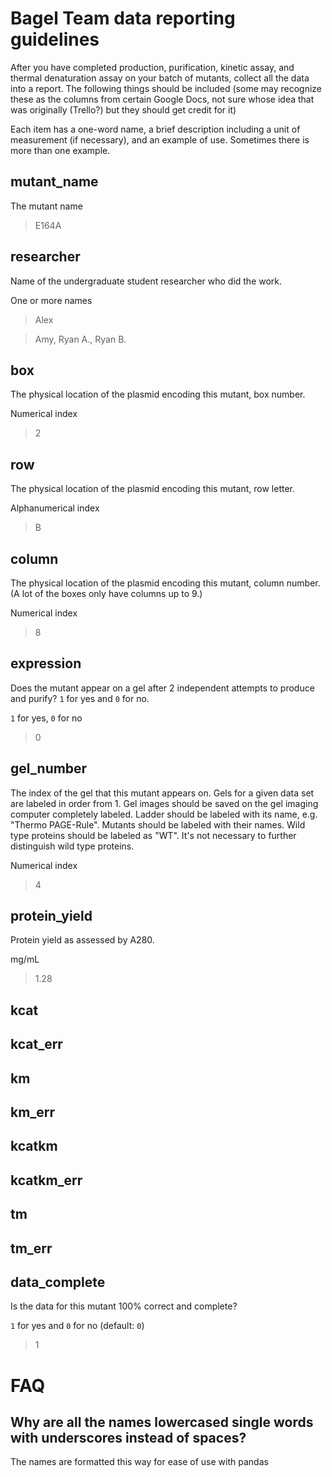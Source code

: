 # Bagel Team data reporting guidelines

After you have completed production, purification, kinetic assay, and thermal denaturation assay on your batch of mutants, collect all the data into a report. The following things should be included (some may recognize these as the columns from certain Google Docs, not sure whose idea that was originally (Trello?) but they should get credit for it) 

Each item has a one-word name, a brief description including a unit of measurement (if necessary), and an example of use. Sometimes there is more than one example.  

## mutant_name 

The mutant name 

> E164A

## researcher 

Name of the undergraduate student researcher who did the work. 

One or more names 

> Alex 

> Amy, Ryan A., Ryan B. 

## box

The physical location of the plasmid encoding this mutant, box number. 

Numerical index 

> 2 

## row

The physical location of the plasmid encoding this mutant, row letter. 

Alphanumerical index 

> B 

## column 

The physical location of the plasmid encoding this mutant, column number. (A lot of the boxes only have columns up to 9.)

Numerical index 

> 8 

## expression 

Does the mutant appear on a gel after 2 independent attempts to produce and purify? `1` for yes and `0` for no. 

`1` for yes, `0` for no 

> 0 

## gel_number 

The index of the gel that this mutant appears on. Gels for a given data set are labeled in order from 1. Gel images should be saved on the gel imaging computer completely labeled. Ladder should be labeled with its name, e.g. "Thermo PAGE-Rule". Mutants should be labeled with their names. Wild type proteins should be labeled as "WT". It's not necessary to further distinguish wild type proteins. 

Numerical index 

> 4

## protein_yield 

Protein yield as assessed by A280. 

mg/mL 

> 1.28

## kcat

## kcat_err 

## km

## km_err

## kcatkm 

## kcatkm_err

## tm

## tm_err

## data_complete 

Is the data for this mutant 100% correct and complete? 

`1` for yes and `0` for no (default: `0`) 

> 1

# FAQ 

## Why are all the names lowercased single words with underscores instead of spaces? 

The names are formatted this way for ease of use with pandas
